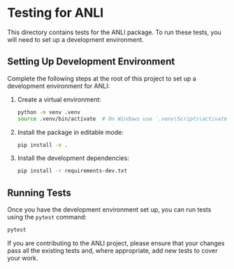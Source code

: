 # Testing for ANLI

This directory contains tests for the ANLI package. To run these tests, you will need to set up a development environment.

## Setting Up Development Environment

Complete the following steps at the root of this project to set up a development environment for ANLI:

1. Create a virtual environment:
    ```bash
    python -m venv .venv
    source .venv/bin/activate  # On Windows use `.venv\Scripts\activate`
    ```

2. Install the package in editable mode:
    ```bash
    pip install -e .
    ```

3. Install the development dependencies:
    ```bash
    pip install -r requirements-dev.txt
    ```

## Running Tests

Once you have the development environment set up, you can run tests using the `pytest` command:

```bash
pytest
```

If you are contributing to the ANLI project, please ensure that your changes pass all the existing tests and, where appropriate, add new tests to cover your work.